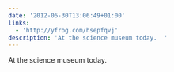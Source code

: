 ```yaml
---
date: '2012-06-30T13:06:49+01:00'
links:
  - 'http://yfrog.com/hsepfqvj'
description: 'At the science museum today.  '
---
```

At the science museum today.  
